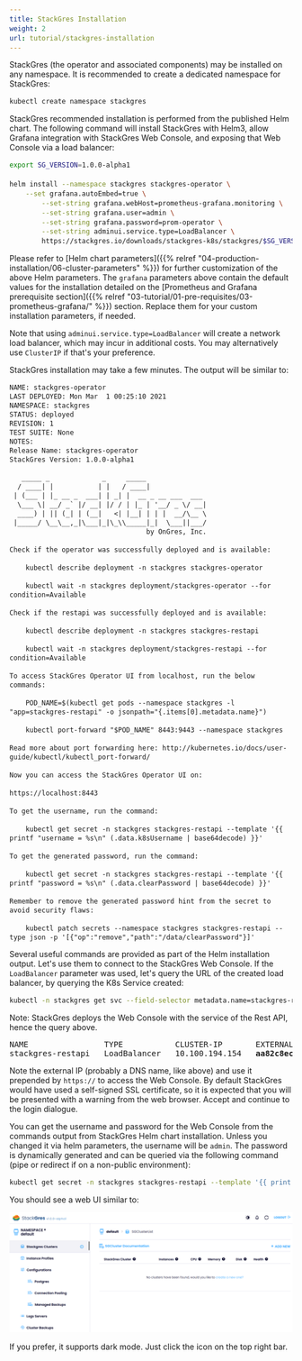 ```yaml
---
title: StackGres Installation
weight: 2
url: tutorial/stackgres-installation
---
```


StackGres (the operator and associated components) may be installed on any namespace. It is recommended to create a
dedicated namespace for StackGres:

```bash
kubectl create namespace stackgres
```

StackGres recommended installation is performed from the published Helm chart. The following command will install
StackGres with Helm3, allow Grafana integration with StackGres Web Console, and exposing that Web Console via a load
balancer:

```bash
export SG_VERSION=1.0.0-alpha1

helm install --namespace stackgres stackgres-operator \
	--set grafana.autoEmbed=true \
        --set-string grafana.webHost=prometheus-grafana.monitoring \
        --set-string grafana.user=admin \
        --set-string grafana.password=prom-operator \
        --set-string adminui.service.type=LoadBalancer \
        https://stackgres.io/downloads/stackgres-k8s/stackgres/$SG_VERSION/helm/stackgres-operator.tgz
```

Please refer to [Helm chart parameters]({{% relref "04-production-installation/06-cluster-parameters" %}}) for further
customization of the above Helm parameters. The `grafana` parameters above contain the default values for the
installation detailed on the
[Prometheus and Grafana prerequisite section]({{% relref "03-tutorial/01-pre-requisites/03-prometheus-grafana/" %}}) section.
Replace them for your custom installation parameters, if needed.

Note that using `adminui.service.type=LoadBalancer` will create a network load balancer, which may incur in additional
costs. You may alternatively use `ClusterIP` if that's your preference.

StackGres installation may take a few minutes. The output will be similar to:

```plain
NAME: stackgres-operator
LAST DEPLOYED: Mon Mar  1 00:25:10 2021
NAMESPACE: stackgres
STATUS: deployed
REVISION: 1
TEST SUITE: None
NOTES:
Release Name: stackgres-operator
StackGres Version: 1.0.0-alpha1

   _____ _             _     _____
  / ____| |           | |   / ____|
 | (___ | |_ __ _  ___| | _| |  __ _ __ ___  ___
  \___ \| __/ _` |/ __| |/ / | |_ | '__/ _ \/ __|
  ____) | || (_| | (__|   <| |__| | | |  __/\__ \
 |_____/ \__\__,_|\___|_|\_\\_____|_|  \___||___/
                                  by OnGres, Inc.

Check if the operator was successfully deployed and is available:

    kubectl describe deployment -n stackgres stackgres-operator

    kubectl wait -n stackgres deployment/stackgres-operator --for condition=Available

Check if the restapi was successfully deployed and is available:

    kubectl describe deployment -n stackgres stackgres-restapi

    kubectl wait -n stackgres deployment/stackgres-restapi --for condition=Available

To access StackGres Operator UI from localhost, run the below commands:

    POD_NAME=$(kubectl get pods --namespace stackgres -l "app=stackgres-restapi" -o jsonpath="{.items[0].metadata.name}")

    kubectl port-forward "$POD_NAME" 8443:9443 --namespace stackgres

Read more about port forwarding here: http://kubernetes.io/docs/user-guide/kubectl/kubectl_port-forward/

Now you can access the StackGres Operator UI on:

https://localhost:8443

To get the username, run the command:

    kubectl get secret -n stackgres stackgres-restapi --template '{{ printf "username = %s\n" (.data.k8sUsername | base64decode) }}'

To get the generated password, run the command:

    kubectl get secret -n stackgres stackgres-restapi --template '{{ printf "password = %s\n" (.data.clearPassword | base64decode) }}'

Remember to remove the generated password hint from the secret to avoid security flaws:

    kubectl patch secrets --namespace stackgres stackgres-restapi --type json -p '[{"op":"remove","path":"/data/clearPassword"}]'
```

Several useful commands are provided as part of the Helm installation output. Let's use them to connect to the StackGres
Web Console. If the `LoadBalancer` parameter was used, let's query the URL of the created load balancer, by querying the
K8s Service created:

```bash
kubectl -n stackgres get svc --field-selector metadata.name=stackgres-restapi             
```

Note: StackGres deploys the Web Console with the service of the Rest API, hence the query above.

<pre>
NAME                TYPE           CLUSTER-IP       EXTERNAL-IP                                                               PORT(S)         AGE
stackgres-restapi   LoadBalancer   10.100.194.154   <b class="colorHighlight">aa82c8ec1082142cba68d9f19980478d-2039466138.us-east-2.elb.amazonaws.com</b>   443:30010/TCP   20m
</pre>

Note the external IP (probably a DNS name, like above) and use it prepended by `https://` to access the Web Console.
By default StackGres would have used a self-signed SSL certificate, so it is expected that you will be presented with a
warning from the web browser. Accept and continue to the login dialogue.

You can get the username and password for the Web Console from the commands output from StackGres Helm chart
installation. Unless you changed it via helm parameters, the username will be `admin`. The password is dynamically
generated and can be queried via the following command (pipe or redirect if on a non-public environment):

```bash
kubectl get secret -n stackgres stackgres-restapi --template '{{ print (.data.clearPassword | base64decode) }}'
```

You should see a web UI similar to:

![StackGres Web Console](web-console.png "StackGres Web Console")

If you prefer, it supports dark mode. Just click the icon on the top right bar.
